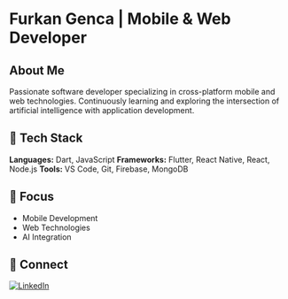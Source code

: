 # Furkan Genca | Mobile & Web Developer

## About Me
Passionate software developer specializing in cross-platform mobile and web technologies. Continuously learning and exploring the intersection of artificial intelligence with application development.

## 🚀 Tech Stack
**Languages:** Dart, JavaScript
**Frameworks:** Flutter, React Native, React, Node.js
**Tools:** VS Code, Git, Firebase, MongoDB

## 🌟 Focus
- Mobile Development
- Web Technologies
- AI Integration

## 🔗 Connect
[![LinkedIn](https://img.shields.io/badge/LinkedIn-Connect-blue?style=flat-square&logo=linkedin)](https://www.linkedin.com/in/furkangenca/)

